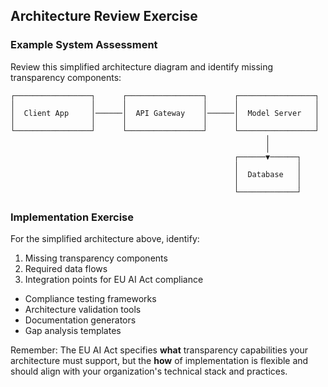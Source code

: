 ## Architecture Review Exercise

### Example System Assessment

Review this simplified architecture diagram and identify missing transparency components:

```
┌─────────────────┐      ┌─────────────────┐      ┌─────────────────┐
│                 │      │                 │      │                 │
│  Client App     │──────│  API Gateway    │──────│  Model Server   │
│                 │      │                 │      │                 │
└─────────────────┘      └─────────────────┘      └─────────────────┘
                                                         │
                                                         │
                                                  ┌──────▼──────┐
                                                  │             │
                                                  │  Database   │
                                                  │             │
                                                  └─────────────┘
```

### Implementation Exercise

For the simplified architecture above, identify:
1. Missing transparency components
2. Required data flows
3. Integration points for EU AI Act compliance


- Compliance testing frameworks
- Architecture validation tools
- Documentation generators
- Gap analysis templates

Remember: The EU AI Act specifies **what** transparency capabilities your architecture must support, but the **how** of implementation is flexible and should align with your organization's technical stack and practices.
